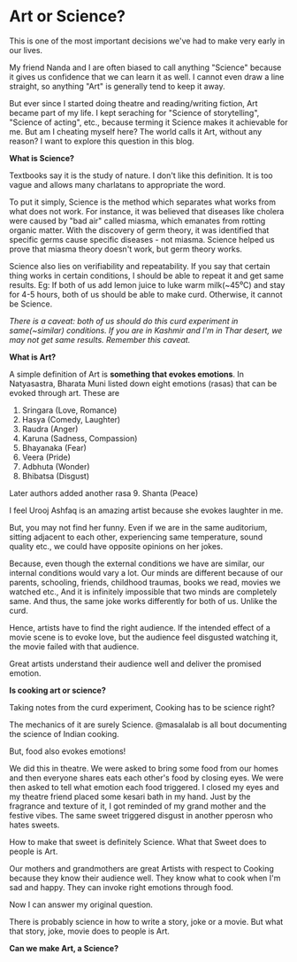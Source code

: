 # Art or Science?

This is one of the most important decisions we've had to make very early in our lives.

My friend Nanda and I are often biased to call anything "Science" because it gives us confidence that we can learn it as well. I cannot even draw a line straight, so anything "Art" is generally tend to keep it away.

But ever since I started doing theatre and reading/writing fiction, Art became part of my life. I kept seraching for "Science of storytelling", "Science of acting", etc., because terming it Science makes it achievable for me. But am I cheating myself here? The world calls it Art, without any reason? I want to explore this question in this blog.

**What is Science?**

Textbooks say it is the study of nature. I don't like this definition. It is too vague and allows many charlatans to appropriate the word.

To put it simply, Science is the method which separates what works from what does not work. For instance, it was believed that diseases like cholera were caused by "bad air" called miasma, which emanates from rotting organic matter. With the discovery of germ theory, it was identified that specific germs cause specific diseases - not miasma. Science helped us prove that miasma theory doesn't work, but germ theory works.

Science also lies on verifiability and repeatability. If you say that certain thing works in certain conditions, I should be able to repeat it and get same results. Eg: If both of us add lemon juice to luke warm milk(~45⁰C) and stay for 4-5 hours, both of us should be able to make curd. Otherwise, it cannot be Science.

*There is a caveat: both of us should do this curd experiment in same(~similar) conditions. If you are in Kashmir and I'm in Thar desert, we may not get same results. Remember this caveat.*

**What is Art?**

A simple definition of Art is **something that evokes emotions**. In Natyasastra, Bharata Muni listed down eight emotions (rasas) that can be evoked through art. These are
1. Sringara (Love, Romance)
2. Hasya (Comedy, Laughter)
3. Raudra (Anger)
4. Karuna (Sadness, Compassion)
5. Bhayanaka (Fear)
6. Veera (Pride)
7. Adbhuta (Wonder)
8. Bhibatsa (Disgust)

Later authors added another rasa
9. Shanta (Peace)

I feel Urooj Ashfaq is an amazing artist because she evokes laughter in me.

But, you may not find her funny. Even if we are in the same auditorium, sitting adjacent to each other, experiencing same temperature, sound quality etc., we could have opposite opinions on her jokes.

Because, even though the external conditions we have are similar, our internal conditions would vary a lot. Our minds are different because of our parents, schooling, friends, childhood traumas, books we read, movies we watched etc., And it is infinitely impossible that two minds are completely same. And thus, the same joke works differently for both of us. Unlike the curd.

Hence, artists have to find the right audience. If the intended effect of a movie scene is to evoke love, but the audience feel disgusted watching it, the movie failed with that audience.

Great artists understand their audience well and deliver the promised emotion.

**Is cooking art or science?**

Taking notes from the curd experiment, Cooking has to be science right?

The mechanics of it are surely Science. @masalalab is all bout documenting the science of Indian cooking.

But, food also evokes emotions!

We did this in theatre. We were asked to bring some food from our homes and then everyone shares eats each other's food by closing eyes. We were then asked to tell what emotion each food triggered. I closed my eyes and my theatre friend placed some kesari bath in my hand. Just by the fragrance and texture of it, I got reminded of my grand mother and the festive vibes. The same sweet triggered disgust in another pperosn who hates sweets.

How to make that sweet is definitely Science. 
What that Sweet does to people is Art.

Our mothers and grandmothers are great Artists with respect to Cooking because they know their audience well. They know what to cook when I'm sad and happy. They can invoke right emotions through food.

Now I can answer my original question.

There is probably science in how to write a story, joke or a movie.
But what that story, joke, movie does to people is Art.

**Can we make Art, a Science?**

